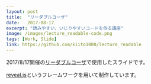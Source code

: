 ```yaml
---
layout: post
title:  "リーダブルコーザ"
date:   2017-08-17
excerpt: "読みやすい、いじりやすいコードを作る講座"
image: /images/lecture_readable-code.png
tags: [Work, Slide]
link: https://github.com/kiito1000/lecture_readable
---
```


2017/8/17開催の[リーダブルコーザ](https://atnd.org/events/89946)で使用したスライドです。

[reveal.js](https://revealjs.com/)というフレームワークを用いて制作しています。